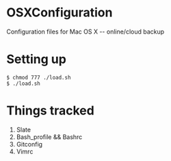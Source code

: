 # OSXConfiguration
Configuration files for Mac OS X -- online/cloud backup

# Setting up
```
$ chmod 777 ./load.sh
$ ./load.sh
```

# Things tracked
1. Slate
2. Bash_profile && Bashrc
3. Gitconfig
4. Vimrc

